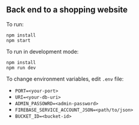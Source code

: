 ## Back end to a shopping website

To run:

```
npm install
npm start
```

To run in development mode:

```
npm install
npm run dev
```

To change environment variables, edit `.env` file:

-   `PORT=<your-port>`
-   `URI=<your-db-uri>`
-   `ADMIN_PASSOWRD=<admin-password>`
-   `FIREBASE_SERVICE_ACCOUNT_JSON=<path/to/json>`
-   `BUCKET_ID=<bucket-id>`
